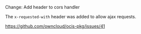 Change: Add header to cors handler 

The `x-requested-with` header was added to allow ajax requests.

<https://github.com/owncloud/ocis-pkg/issues/41>
